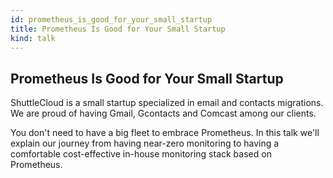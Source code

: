 ```yaml
---
id: prometheus_is_good_for_your_small_startup
title: Prometheus Is Good for Your Small Startup
kind: talk
---
```


## Prometheus Is Good for Your Small Startup

ShuttleCloud is a small startup specialized in email and contacts migrations.
We are proud of having Gmail, Gcontacts and Comcast among our clients.

You don't need to have a big fleet to embrace Prometheus. In this talk we'll
explain our journey from having near-zero monitoring to having a comfortable
cost-effective in-house monitoring stack based on Prometheus.

